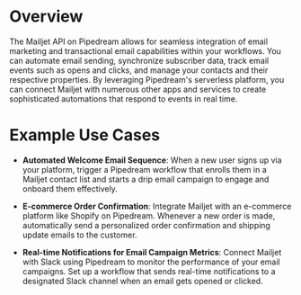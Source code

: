 # Overview

The Mailjet API on Pipedream allows for seamless integration of email marketing and transactional email capabilities within your workflows. You can automate email sending, synchronize subscriber data, track email events such as opens and clicks, and manage your contacts and their respective properties. By leveraging Pipedream's serverless platform, you can connect Mailjet with numerous other apps and services to create sophisticated automations that respond to events in real time.

# Example Use Cases

- **Automated Welcome Email Sequence**: When a new user signs up via your platform, trigger a Pipedream workflow that enrolls them in a Mailjet contact list and starts a drip email campaign to engage and onboard them effectively.

- **E-commerce Order Confirmation**: Integrate Mailjet with an e-commerce platform like Shopify on Pipedream. Whenever a new order is made, automatically send a personalized order confirmation and shipping update emails to the customer.

- **Real-time Notifications for Email Campaign Metrics**: Connect Mailjet with Slack using Pipedream to monitor the performance of your email campaigns. Set up a workflow that sends real-time notifications to a designated Slack channel when an email gets opened or clicked.
